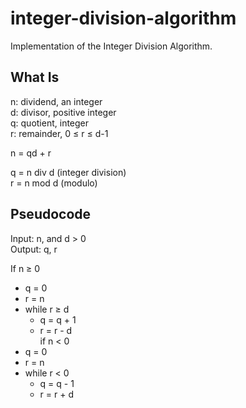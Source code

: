 # integer-division-algorithm
Implementation of the Integer Division Algorithm.

## What Is
n: dividend, an integer  
d: divisor, positive integer  
q: quotient, integer  
r: remainder, 0 ≤ r ≤ d-1  

n = qd + r  

q = n div d (integer division)  
r = n mod d (modulo)  

## Pseudocode
Input: n, and d > 0  
Output: q, r  

If n ≥ 0  
  * q = 0  
  * r = n  
  * while r ≥ d  
    * q = q + 1  
    * r = r - d  
 if n < 0  
  * q = 0  
  * r = n  
  * while r < 0  
    * q = q - 1  
    * r = r + d  
